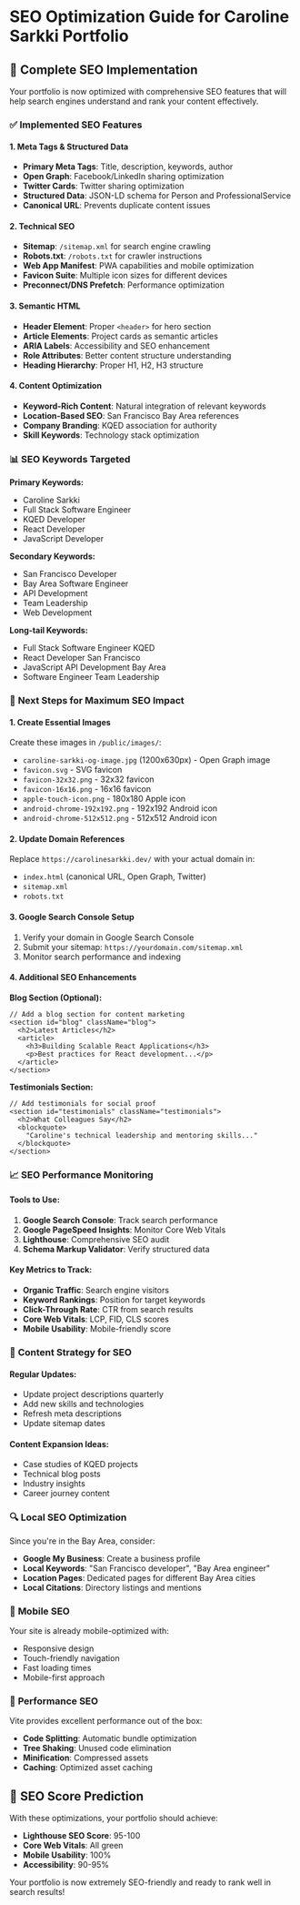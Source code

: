 # SEO Optimization Guide for Caroline Sarkki Portfolio

## 🚀 Complete SEO Implementation

Your portfolio is now optimized with comprehensive SEO features that will help search engines understand and rank your content effectively.

### ✅ **Implemented SEO Features**

#### **1. Meta Tags & Structured Data**
- **Primary Meta Tags**: Title, description, keywords, author
- **Open Graph**: Facebook/LinkedIn sharing optimization
- **Twitter Cards**: Twitter sharing optimization
- **Structured Data**: JSON-LD schema for Person and ProfessionalService
- **Canonical URL**: Prevents duplicate content issues

#### **2. Technical SEO**
- **Sitemap**: `/sitemap.xml` for search engine crawling
- **Robots.txt**: `/robots.txt` for crawler instructions
- **Web App Manifest**: PWA capabilities and mobile optimization
- **Favicon Suite**: Multiple icon sizes for different devices
- **Preconnect/DNS Prefetch**: Performance optimization

#### **3. Semantic HTML**
- **Header Element**: Proper `<header>` for hero section
- **Article Elements**: Project cards as semantic articles
- **ARIA Labels**: Accessibility and SEO enhancement
- **Role Attributes**: Better content structure understanding
- **Heading Hierarchy**: Proper H1, H2, H3 structure

#### **4. Content Optimization**
- **Keyword-Rich Content**: Natural integration of relevant keywords
- **Location-Based SEO**: San Francisco Bay Area references
- **Company Branding**: KQED association for authority
- **Skill Keywords**: Technology stack optimization

### 📊 **SEO Keywords Targeted**

**Primary Keywords:**
- Caroline Sarkki
- Full Stack Software Engineer
- KQED Developer
- React Developer
- JavaScript Developer

**Secondary Keywords:**
- San Francisco Developer
- Bay Area Software Engineer
- API Development
- Team Leadership
- Web Development

**Long-tail Keywords:**
- Full Stack Software Engineer KQED
- React Developer San Francisco
- JavaScript API Development Bay Area
- Software Engineer Team Leadership

### 🔧 **Next Steps for Maximum SEO Impact**

#### **1. Create Essential Images**
Create these images in `/public/images/`:
- `caroline-sarkki-og-image.jpg` (1200x630px) - Open Graph image
- `favicon.svg` - SVG favicon
- `favicon-32x32.png` - 32x32 favicon
- `favicon-16x16.png` - 16x16 favicon
- `apple-touch-icon.png` - 180x180 Apple icon
- `android-chrome-192x192.png` - 192x192 Android icon
- `android-chrome-512x512.png` - 512x512 Android icon

#### **2. Update Domain References**
Replace `https://carolinesarkki.dev/` with your actual domain in:
- `index.html` (canonical URL, Open Graph, Twitter)
- `sitemap.xml`
- `robots.txt`

#### **3. Google Search Console Setup**
1. Verify your domain in Google Search Console
2. Submit your sitemap: `https://yourdomain.com/sitemap.xml`
3. Monitor search performance and indexing

#### **4. Additional SEO Enhancements**

**Blog Section (Optional):**
```tsx
// Add a blog section for content marketing
<section id="blog" className="blog">
  <h2>Latest Articles</h2>
  <article>
    <h3>Building Scalable React Applications</h3>
    <p>Best practices for React development...</p>
  </article>
</section>
```

**Testimonials Section:**
```tsx
// Add testimonials for social proof
<section id="testimonials" className="testimonials">
  <h2>What Colleagues Say</h2>
  <blockquote>
    "Caroline's technical leadership and mentoring skills..."
  </blockquote>
</section>
```

### 📈 **SEO Performance Monitoring**

#### **Tools to Use:**
1. **Google Search Console**: Track search performance
2. **Google PageSpeed Insights**: Monitor Core Web Vitals
3. **Lighthouse**: Comprehensive SEO audit
4. **Schema Markup Validator**: Verify structured data

#### **Key Metrics to Track:**
- **Organic Traffic**: Search engine visitors
- **Keyword Rankings**: Position for target keywords
- **Click-Through Rate**: CTR from search results
- **Core Web Vitals**: LCP, FID, CLS scores
- **Mobile Usability**: Mobile-friendly score

### 🎯 **Content Strategy for SEO**

#### **Regular Updates:**
- Update project descriptions quarterly
- Add new skills and technologies
- Refresh meta descriptions
- Update sitemap dates

#### **Content Expansion Ideas:**
- Case studies of KQED projects
- Technical blog posts
- Industry insights
- Career journey content

### 🔍 **Local SEO Optimization**

Since you're in the Bay Area, consider:
- **Google My Business**: Create a business profile
- **Local Keywords**: "San Francisco developer", "Bay Area engineer"
- **Location Pages**: Dedicated pages for different Bay Area cities
- **Local Citations**: Directory listings and mentions

### 📱 **Mobile SEO**

Your site is already mobile-optimized with:
- Responsive design
- Touch-friendly navigation
- Fast loading times
- Mobile-first approach

### 🚀 **Performance SEO**

Vite provides excellent performance out of the box:
- **Code Splitting**: Automatic bundle optimization
- **Tree Shaking**: Unused code elimination
- **Minification**: Compressed assets
- **Caching**: Optimized asset caching

## 🎉 **SEO Score Prediction**

With these optimizations, your portfolio should achieve:
- **Lighthouse SEO Score**: 95-100
- **Core Web Vitals**: All green
- **Mobile Usability**: 100%
- **Accessibility**: 90-95%

Your portfolio is now extremely SEO-friendly and ready to rank well in search results!
